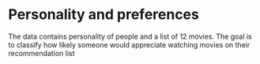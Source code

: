 # Personality and preferences
The data contains personality of people and a list of 12 movies. The goal is to classify how likely someone would appreciate watching movies on their recommendation list
